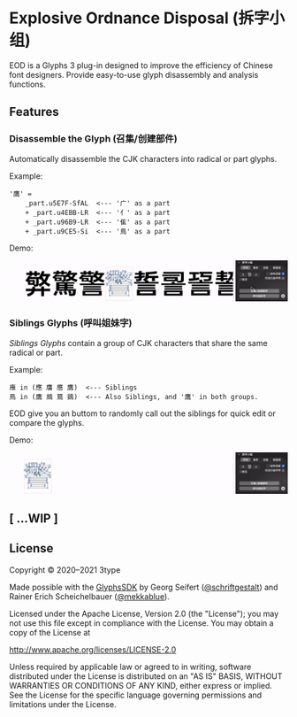 # Explosive Ordnance Disposal (拆字小组)

EOD is a Glyphs 3 plug-in designed to improve the efficiency of Chinese font designers. Provide easy-to-use glyph disassembly and analysis functions.

## Features

### Disassemble the Glyph (召集/创建部件)

Automatically disassemble the CJK characters into radical or part glyphs.

Example:

    '鷹' =
        _part.u5E7F-SfAL  <--- '广' as a part
        + _part.u4EBB-LR  <--- '亻' as a part
        + _part.u96B9-LR  <--- '隹' as a part
        + _part.u9CE5-Si  <--- '鳥' as a part

Demo:

![Disassemble GIF](./img/EOD-Demo-Disassemble.gif)

### Siblings Glyphs (呼叫姐妹字)

*Siblings Glyphs* contain a group of CJK characters that share the same radical or part.

Example:

    䧹 in (應 譍 噟 鷹)  <--- Siblings
    鳥 in (鷹 鴵 蔦 鵎)  <--- Also Siblings, and '鷹' in both groups.

EOD give you an buttom to randomly call out the siblings for quick edit or compare the glyphs.

Demo:

![Siblings Glyphs GIF](./img/EOD-Demo-Siblings.gif)

## [ ...WIP ]

## License

Copyright © 2020–2021 3type

Made possible with the [GlyphsSDK](https://github.com/schriftgestalt/GlyphsSDK) by Georg Seifert ([@schriftgestalt](https://github.com/schriftgestalt)) and Rainer Erich Scheichelbauer ([@mekkablue](https://github.com/mekkablue)).

Licensed under the Apache License, Version 2.0 (the "License");
you may not use this file except in compliance with the License.
You may obtain a copy of the License at

<http://www.apache.org/licenses/LICENSE-2.0>

Unless required by applicable law or agreed to in writing, software
distributed under the License is distributed on an "AS IS" BASIS,
WITHOUT WARRANTIES OR CONDITIONS OF ANY KIND, either express or implied.
See the License for the specific language governing permissions and
limitations under the License.
